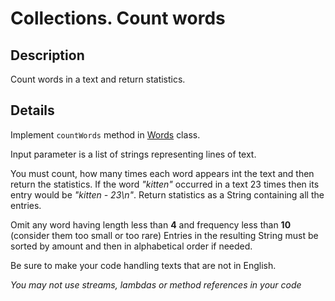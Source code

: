 # Collections. Count words

## Description
Count words in a text and return statistics.

## Details
Implement `countWords` method in [Words](src/main/java/com/epam/rd/autotasks/Words.java) class.

Input parameter is a list of strings representing lines of text.

You must count, how many times each word appears int the text and then return the statistics. 
If the word *"kitten"* occurred in a text 23 times then its entry would be *"kitten - 23\n"*.
Return statistics as a String containing all the entries.

Omit any word having length less than **4** and frequency less than **10** (consider them too small or too rare)
Entries in the resulting String must be sorted by amount and then in alphabetical order if needed.

Be sure to make your code handling texts that are not in English.

*You may not use streams, lambdas or method references in your code*